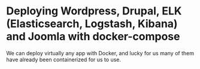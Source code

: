 # Deploying Wordpress, Drupal, ELK (Elasticsearch, Logstash, Kibana) and Joomla with docker-compose

We can deploy virtually any app with Docker, and lucky for us many of them have
already been containerized for us to use.